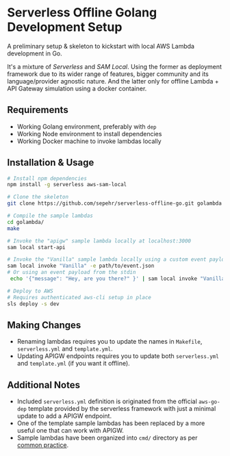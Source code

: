 # Serverless Offline Golang Development Setup

A preliminary setup & skeleton to kickstart with local AWS Lambda development in Go.

It's a mixture of _Serverless_ and _SAM Local_. Using the former as deployment framework due to its wider range of
features, bigger community and its language/provider agnostic nature. And the latter only for offline Lambda + API
Gateway simulation using a docker container.

## Requirements
- Working Golang environment, preferably with `dep`
- Working Node environment to install dependencies
- Working Docker machine to invoke lambdas locally

## Installation & Usage
```bash
# Install npm dependencies
npm install -g serverless aws-sam-local

# Clone the skeleton
git clone https://github.com/sepehr/serverless-offline-go.git golambda

# Compile the sample lambdas
cd golambda/
make

# Invoke the "apigw" sample lambda locally at localhost:3000
sam local start-api

# Invoke the "Vanilla" sample lambda locally using a custom event payload file
sam local invoke "Vanilla" -e path/to/event.json
# Or using an event payload from the stdin
 echo '{"message": "Hey, are you there?" }' | sam local invoke "Vanilla"

# Deploy to AWS
# Requires authenticated aws-cli setup in place
sls deploy -s dev
```

## Making Changes
- Renaming lambdas requires you to update the names in `Makefile`, `serverless.yml` and `template.yml`.
- Updating APIGW endpoints requires you to update both `serverless.yml` and `template.yml` (if you want it offline).

## Additional Notes
- Included `serverless.yml` definition is originated from the official `aws-go-dep` template provided by the serverless
framework with just a minimal update to add a APIGW endpoint.
- One of the template sample lambdas has been replaced by a more useful one that can work with APIGW.
- Sample lambdas have been organized into `cmd/` directory as per [common practice](https://github.com/golang-standards/project-layout).
